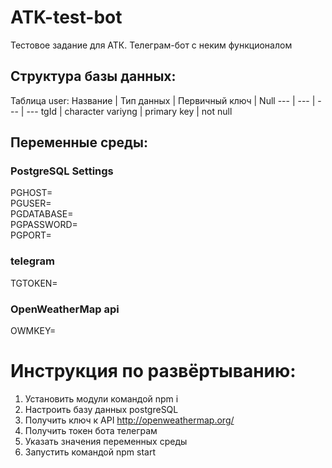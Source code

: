 # ATK-test-bot
Тестовое задание для АТК. Телеграм-бот с неким функционалом

## Структура базы данных:
Таблица user:
Название | Тип данных | Первичный ключ | Null
--- | --- | --- | ---
tgId | character variyng | primary key | not null

## Переменные среды:
### PostgreSQL Settings
PGHOST=  
PGUSER=  
PGDATABASE=  
PGPASSWORD=  
PGPORT=

### telegram
TGTOKEN=

### OpenWeatherMap api
OWMKEY=

# Инструкция по развёртыванию:
1) Установить модули командой npm i
2) Настроить базу данных postgreSQL
3) Получить ключ к API http://openweathermap.org/
4) Получить токен бота телеграм
5) Указать значения переменных среды
6) Запустить командой npm start
